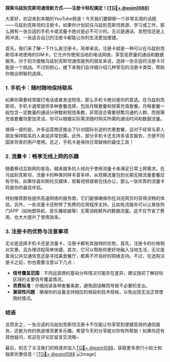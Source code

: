 **探索乌兹别克斯坦通信新方式——注册卡轻松搞定！[[TG💪+ @esim1088](https://t.me/s/esim1088)]**

大家好，欢迎来到本期的YouTube频道！今天我们要聊聊一个非常实用的话题——乌兹别克斯坦的注册卡。如果你计划前往乌兹别克斯坦旅游、学习或工作，那么拥有一张合适的手机卡或流量卡绝对是必不可少的。无论是通话、发短信还是上网冲浪，一张适合自己的注册卡都能让你的生活更加便捷。

首先，我们来了解一下什么是注册卡。简单来说，注册卡就是一种可以在乌兹别克斯坦本地使用的SIM卡。它允许你使用当地的电话网络，享受高质量的通话和数据服务。对于初次接触乌兹别克斯坦通信服务的朋友来说，选择一张合适的注册卡可能是一个挑战。不过别担心，接下来我们会详细介绍几种常见的注册卡类型，帮助你做出明智的选择。

### **1. 手机卡：随时随地保持联系**

如果你需要经常拨打电话或者发送短信，那么手机卡绝对是你的首选。在乌兹别克斯坦，手机卡通常提供多种套餐选择，包括月租套餐和按需充值套餐。月租套餐一般包含一定数量的通话分钟数和短信条数，非常适合需要频繁沟通的人群。而按需充值套餐则更加灵活，你可以根据实际需求随时购买所需的通话时间和数据流量。

值得一提的是，许多运营商还推出了针对国际长途的优惠套餐，这对于经常与家人朋友保持联系的人来说非常划算。此外，部分手机卡还支持多语言服务，方便不同国家背景的用户使用。总之，手机卡是保持日常联络的最佳工具！

### **2. 流量卡：畅享无线上网的乐趣**

随着移动互联网的普及，越来越多的人倾向于使用流量卡来满足日常上网需求。在乌兹别克斯坦，流量卡的种类同样丰富多样，从短期流量包到长期无限流量套餐应有尽有。如果你喜欢刷社交媒体、观看视频或者在线办公，那么一张优质的流量卡将是你的最佳伴侣。

特别推荐那些提供高速网络的服务商，它们能够确保你在浏览网页时获得流畅的体验。另外，一些流量卡还附带了免费的应用程序支持，比如免流服务可以让某些热门APP（如地图导航、音乐播放器等）无需消耗额外的数据流量。这不仅节省了费用，也大大提升了使用效率。

### **3. 注册卡的优势与注意事项**

无论是选择手机卡还是流量卡，注册卡都有其独特的优势。首先，注册卡的价格相对实惠，且办理流程简单快捷。其次，它可以帮助你更好地融入当地生活，无论是查询公共交通信息还是寻找美食餐厅，都离不开良好的网络支持。不过，在选购注册卡之前，你也需要注意以下几点：

- **信号覆盖范围**：不同运营商的基站分布情况可能存在差异，建议提前了解目标区域的主要信号覆盖情况。
- **资费标准**：仔细阅读各种套餐条款，避免因误解而导致不必要的支出。
- **兼容性问题**：确保你的设备支持相应的频段和技术规格，以免出现无法正常使用的情况。

### **结语**

总而言之，一张合适的乌兹别克斯坦注册卡不仅能让你享受到便捷高效的通信服务，还能为你的旅途增添更多乐趣。希望今天的分享能对你有所帮助！如果你还有其他疑问，欢迎在评论区留言交流哦~

最后，别忘了关注我们的频道并加入[TG💪+ @esim1088](https://t.me/s/esim1088)，获取更多旅行小贴士和独家优惠信息！[[TG💪+ @esim1088](https://t.me/s/esim1088) ![Image](https://i.postimg.cc/4NQfJmqS/Snipaste-2025-05-13-00-14-12.png)]